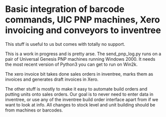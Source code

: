 # Basic integration of barcode commands, UIC PNP machines, Xero invoicing and conveyors to inventree
This stuff is useful to us but comes with totally no support.

This is a work in progress and is pretty arse. The send_pnp_log.py runs on a pair of Universal Genesis PNP machines running Windows 2000. It needs the most recent version of Python3 you can get to run on Win2k.    

The xero invoice bit takes done sales orders in inventree, marks them as invoices and generates draft invoices in Xero. 

The other stuff is mostly to make it easy to automate build orders and putting units onto sales orders. Our goal is to never need to enter data in inventree, or use any of the inventree build order interface apart from if we want to look at info. All changes to stock level and unit building should be from machines or barcodes. 

